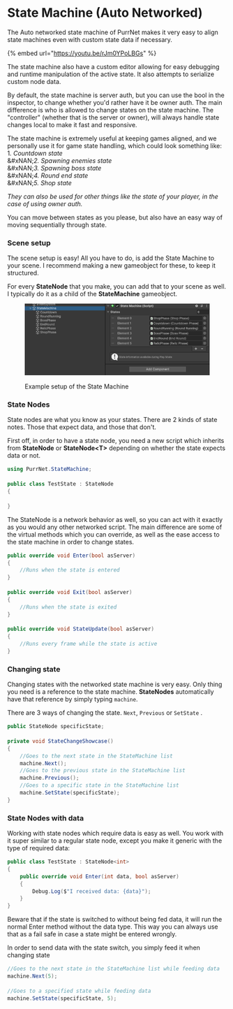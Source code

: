 # State Machine (Auto Networked)

The Auto networked state machine of PurrNet makes it very easy to align state machines even with custom state data if necessary.

{% embed url="https://youtu.be/rJm0YPoLBGs" %}

The state machine also have a custom editor allowing for easy debugging and runtime manipulation of the active state. It also attempts to serialize custom node data.

By default, the state machine is server auth, but you can use the bool in the inspector, to change whether you'd rather have it be owner auth. The main difference is who is allowed to change states on the state machine. The "controller" (whether that is the server or owner), will always handle state changes local to make it fast and responsive.

The state machine is extremely useful at keeping games aligned, and we personally use it for game state handling, which could look something like:\
&#x31;_. Countdown state_\
&#xNAN;_&#x32;. Spawning enemies state_\
&#xNAN;_&#x33;. Spawning boss state_\
&#xNAN;_&#x34;. Round end state_\
&#xNAN;_&#x35;. Shop state_

_They can also be used for other things like the state of your player, in the case of using owner auth._

You can move between states as you please, but also have an easy way of moving sequentially through state.

### Scene setup

The scene setup is easy! All you have to do, is add the State Machine to your scene. I recommend making a new gameobject for these, to keep it structured.

For every **StateNode** that you make, you can add that to your scene as well. I typically do it as a child of the **StateMachine** gameobject.

<figure><img src="../../.gitbook/assets/image (2) (1) (1).png" alt=""><figcaption><p>Example setup of the State Machine</p></figcaption></figure>

### State Nodes

State nodes are what you know as your states. There are 2 kinds of state notes. Those that expect data, and those that don't.

First off, in order to have a state node, you need a new script which inherits from **StateNode** or **StateNode\<T>** depending on whether the state expects data or not.

```csharp
using PurrNet.StateMachine;

public class TestState : StateNode
{
    
}
```

The StateNode is a network behavior as well, so you can act with it exactly as you would any other networked script. The main difference are some of the virtual methods which you can override, as well as the ease access to the state machine in order to change states.

```csharp
public override void Enter(bool asServer)
{
    //Runs when the state is entered
}

public override void Exit(bool asServer)
{
    //Runs when the state is exited
}

public override void StateUpdate(bool asServer)
{
    //Runs every frame while the state is active
}
```

### Changing state

Changing states with the networked state machine is very easy. Only thing you need is a reference to the state machine. **StateNodes** automatically have that reference by simply typing `machine`.

There are 3 ways of changing the state. `Next`, `Previous` or `SetState` .

```csharp
public StateNode specificState;

private void StateChangeShowcase()
{
    //Goes to the next state in the StateMachine list
    machine.Next();
    //Goes to the previous state in the StateMachine list
    machine.Previous();
    //Goes to a specific state in the StateMachine list
    machine.SetState(specificState);
}
```

### State Nodes with data

Working with state nodes which require data is easy as well. You work with it super similar to a regular state node, except you make it generic with the type of required data:

```csharp
public class TestState : StateNode<int>
{
    public override void Enter(int data, bool asServer)
    {
        Debug.Log($"I received data: {data}");
    }
}
```

Beware that if the state is switched to without being fed data, it will run the normal Enter method without the data type. This way you can always use that as a fail safe in case a state might be entered wrongly.

In order to send data with the state switch, you simply feed it when changing state

```csharp
//Goes to the next state in the StateMachine list while feeding data
machine.Next(5);

//Goes to a specified state while feeding data
machine.SetState(specificState, 5);
```
